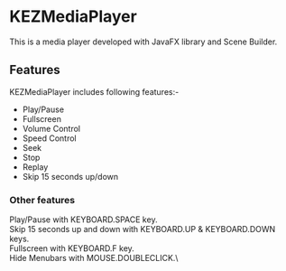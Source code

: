 # KEZMediaPlayer
This is a media player developed with JavaFX library and Scene Builder.

## Features
KEZMediaPlayer includes following features:-

* Play/Pause
* Fullscreen
* Volume Control
* Speed Control
* Seek 
* Stop
* Replay
* Skip 15 seconds up/down

### Other features
Play/Pause with KEYBOARD.SPACE key.\
Skip 15 seconds up and down with KEYBOARD.UP & KEYBOARD.DOWN keys.\
Fullscreen with KEYBOARD.F key.\
Hide Menubars with MOUSE.DOUBLECLICK.\

